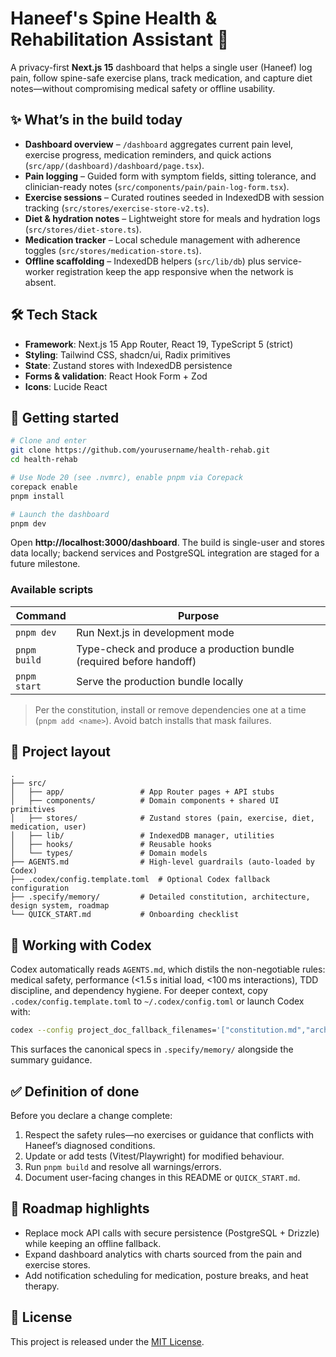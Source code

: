 # Haneef's Spine Health & Rehabilitation Assistant 🏥

A privacy-first **Next.js 15** dashboard that helps a single user (Haneef) log pain, follow spine-safe exercise plans, track medication, and capture diet notes—without compromising medical safety or offline usability.

## ✨ What’s in the build today

- **Dashboard overview** – `/dashboard` aggregates current pain level, exercise progress, medication reminders, and quick actions (`src/app/(dashboard)/dashboard/page.tsx`).
- **Pain logging** – Guided form with symptom fields, sitting tolerance, and clinician-ready notes (`src/components/pain/pain-log-form.tsx`).
- **Exercise sessions** – Curated routines seeded in IndexedDB with session tracking (`src/stores/exercise-store-v2.ts`).
- **Diet & hydration notes** – Lightweight store for meals and hydration logs (`src/stores/diet-store.ts`).
- **Medication tracker** – Local schedule management with adherence toggles (`src/stores/medication-store.ts`).
- **Offline scaffolding** – IndexedDB helpers (`src/lib/db`) plus service-worker registration keep the app responsive when the network is absent.

## 🛠️ Tech Stack

- **Framework**: Next.js 15 App Router, React 19, TypeScript 5 (strict)
- **Styling**: Tailwind CSS, shadcn/ui, Radix primitives
- **State**: Zustand stores with IndexedDB persistence
- **Forms & validation**: React Hook Form + Zod
- **Icons**: Lucide React

## 🚀 Getting started

```bash
# Clone and enter
git clone https://github.com/yourusername/health-rehab.git
cd health-rehab

# Use Node 20 (see .nvmrc), enable pnpm via Corepack
corepack enable
pnpm install

# Launch the dashboard
pnpm dev
```

Open **http://localhost:3000/dashboard**. The build is single-user and stores data locally; backend services and PostgreSQL integration are staged for a future milestone.

### Available scripts

| Command       | Purpose                                               |
| ------------- | ----------------------------------------------------- |
| `pnpm dev`    | Run Next.js in development mode                       |
| `pnpm build`  | Type-check and produce a production bundle (required before handoff) |
| `pnpm start`  | Serve the production bundle locally                   |

> Per the constitution, install or remove dependencies one at a time (`pnpm add <name>`). Avoid batch installs that mask failures.

## 📁 Project layout

```
.
├── src/
│   ├── app/                 # App Router pages + API stubs
│   ├── components/          # Domain components + shared UI primitives
│   ├── stores/              # Zustand stores (pain, exercise, diet, medication, user)
│   ├── lib/                 # IndexedDB manager, utilities
│   ├── hooks/               # Reusable hooks
│   └── types/               # Domain models
├── AGENTS.md                # High-level guardrails (auto-loaded by Codex)
├── .codex/config.template.toml  # Optional Codex fallback configuration
├── .specify/memory/         # Detailed constitution, architecture, design system, roadmap
└── QUICK_START.md           # Onboarding checklist
```

## 🧭 Working with Codex

Codex automatically reads `AGENTS.md`, which distils the non-negotiable rules: medical safety, performance (<1.5 s initial load, <100 ms interactions), TDD discipline, and dependency hygiene. For deeper context, copy `.codex/config.template.toml` to `~/.codex/config.toml` or launch Codex with:

```bash
codex --config project_doc_fallback_filenames='["constitution.md","architecture.md","design-system.md","roadmap.md"]'
```

This surfaces the canonical specs in `.specify/memory/` alongside the summary guidance.

## ✅ Definition of done

Before you declare a change complete:

1. Respect the safety rules—no exercises or guidance that conflicts with Haneef’s diagnosed conditions.
2. Update or add tests (Vitest/Playwright) for modified behaviour.
3. Run `pnpm build` and resolve all warnings/errors.
4. Document user-facing changes in this README or `QUICK_START.md`.

## 🔭 Roadmap highlights

- Replace mock API calls with secure persistence (PostgreSQL + Drizzle) while keeping an offline fallback.
- Expand dashboard analytics with charts sourced from the pain and exercise stores.
- Add notification scheduling for medication, posture breaks, and heat therapy.

## 📄 License

This project is released under the [MIT License](./LICENSE).
